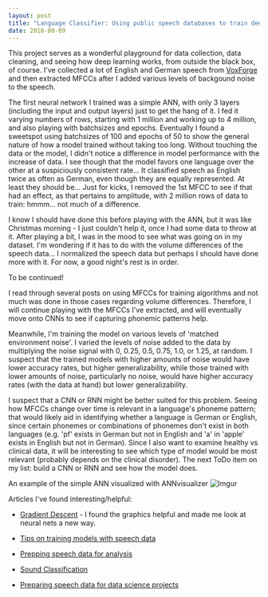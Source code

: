 ```yaml
---
layout: post
title: "Language Classifier: Using public speech databases to train deep neural networks to ID types of language spoken"
date: 2018-08-09
--- 
```


This project serves as a wonderful playground for data collection, data cleaning, and seeing how deep learning works, from outside the black box, of course. I've collected a lot of English and German speech from <a href="http://voxforge.org/">VoxForge</a> and then extracted MFCCs after I added various levels of backgound noise to the speech. 

The first neural network I trained was a simple ANN, with only 3 layers (including the input and output layers) just to get the hang of it. I fed it varying numbers of rows, starting with 1 million and working up to 4 million, and also playing with batchsizes and epochs. Eventually I found a sweetspot using batchsizes of 100 and epochs of 50 to show the general nature of how a model trained without taking too long. Without touching the data or the model, I didn't notice a difference in model performance with the increase of data. I see though that the model favors one language over the other at a suspiciously consistent rate... It classified speech as English twice as often as German, even though they are equally represented. At least they should be... Just for kicks, I removed the 1st MFCC to see if that had an effect, as that pertains to amplitude, with 2 million rows of data to train: hmmm... not much of a difference.

I know I should have done this before playing with the ANN, but it was like Christmas morning - I just couldn't help it, once I had some data to throw at it. After playing a bit, I was in the mood to see what was going on in my dataset. I'm wondering if it has to do with the volume differences of the speech data... I normalized the speech data but perhaps I should have done more with it. For now, a good night's rest is in order. 

To be continued!

I read through several posts on using MFCCs for training algorithms and not much was done in those cases regarding volume differences. Therefore, I will continue playing with the MFCCs I've extracted, and will eventually move onto CNNs to see if capturing phonemic patterns help. 

Meanwhile, I'm training the model on various levels of 'matched environment noise'. I varied the levels of noise added to the data by multiplying the noise signal with 0, 0.25, 0.5, 0.75, 1.0, or 1.25, at random. I suspect that the trained models with higher amounts of noise would have lower accuracy rates, but higher generalizability, while those trained with lower amounts of noise, particularly no noise, would have higher accuracy rates (with the data at hand) but lower generalizability. 

I suspect that a CNN or RNN might be better suited for this problem. Seeing how MFCCs change over time is relevant in a language's phoneme pattern; that would likely aid in identifying whether a language is German or English, since certain phonemes or combinations of phonemes don't exist in both languages (e.g. 'pf' exists in German but not in English and 'a' in 'apple' exists in English but not in German). Since I also want to examine healthy vs clinical data, it will be interesting to see which type of model would be most relevant (probably depends on the clinical disorder). The next ToDo item on my list: build a CNN or RNN and see how the model does.

An example of the simple ANN visualized with ANNvisualizer 
![Imgur](https://i.imgur.com/pfAsfyO.png)



Articles I've found interesting/helpful:
* <a href = "https://iamtrask.github.io/2015/07/27/python-network-part2/">Gradient Descent</a> - I found the graphics helpful and made me look at neural nets a new way.

* <a href="https://www.kaggle.com/c/tensorflow-speech-recognition-challenge/discussion/46945">Tips on training models with speech data</a>

* <a href="https://www.kaggle.com/fizzbuzz/beginner-s-guide-to-audio-data">Prepping speech data for analysis</a>

* <a href="https://www.analyticsindiamag.com/using-deep-learning-for-sound-classification-an-in-depth-analysis/">Sound Classification</a>

* <a href="https://www.analyticsvidhya.com/blog/2017/08/audio-voice-processing-deep-learning/">Preparing speech data for data science projects</a>
